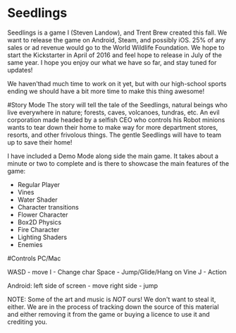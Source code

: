 # Seedlings

Seedlings is a game I (Steven Landow), and Trent Brew created this fall. We want to release the game on Android, Steam, and possibly iOS. 25% of any sales or ad revenue would go to the World Wildlife Foundation. We hope to start the Kickstarter in April of 2016 and feel hope to release in July of the same year. I hope you enjoy our what we have so far, and stay tuned for updates!

We haven'thad much time to work on it yet, but with our high-school sports ending we should have a bit more time to make this thing awesome!

#Story Mode 
The story will tell the tale of the Seedlings, natural beings who live everywhere in nature; forests, caves, volcanoes, tundras, etc. 
An evil corporation made headed by a selfish CEO who controls his Robot minions wants to tear down their home to make way for more department stores, resorts, and other frivolous things.
The gentle Seedlings will have to team up to save their home!

I have included a Demo Mode along side the main game.
It takes about a minute or two to complete and is there to showcase the main features of the game:
* Regular Player
* Vines
* Water Shader
* Character transitions
* Flower Character
* Box2D Physics
* Fire Character
* Lighting Shaders
* Enemies

#Controls
PC/Mac

WASD - move
I - Change char
Space - Jump/Glide/Hang on Vine
J - Action

Android:
left side of screen - move
right side - jump


NOTE:
Some of the art and music is _NOT_ ours! We don't want to steal it, either. We are in the process of tracking down the source of this material and either removing it from the game or buying a licence to use it and crediting you. 
